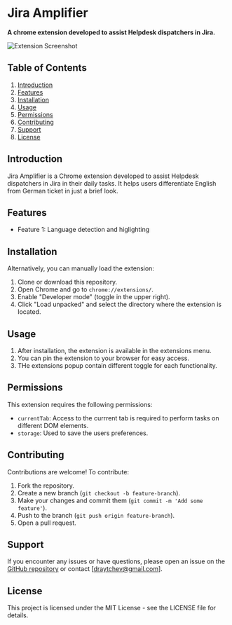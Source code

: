 # Jira Amplifier

**A chrome extension developed to assist Helpdesk dispatchers in Jira.**

![Extension Screenshot](https://imagizer.imageshack.com/img924/230/k0CfD5.png)

## Table of Contents

1. [Introduction](#introduction)
2. [Features](#features)
3. [Installation](#installation)
4. [Usage](#usage)
5. [Permissions](#permissions)
6. [Contributing](#contributing)
7. [Support](#support)
8. [License](#license)

## Introduction

Jira Amplifier is a Chrome extension developed to assist Helpdesk dispatchers in Jira in their daily tasks. It helps users differentiate English from German ticket in just a brief look.

## Features

- Feature 1: Language detection and higlighting

## Installation

Alternatively, you can manually load the extension:

1. Clone or download this repository.
2. Open Chrome and go to `chrome://extensions/`.
3. Enable "Developer mode" (toggle in the upper right).
4. Click "Load unpacked" and select the directory where the extension is located.

## Usage

1. After installation, the extension is available in the extensions menu.
2. You can pin the extension to your browser for easy access.
3. THe extensions popup contain different toggle for each functionality.

## Permissions

This extension requires the following permissions:

- `currentTab`: Access to the currrent tab is required to perform tasks on different DOM elements.
- `storage`: Used to save the users preferences.

## Contributing

Contributions are welcome! To contribute:

1. Fork the repository.
2. Create a new branch (`git checkout -b feature-branch`).
3. Make your changes and commit them (`git commit -m 'Add some feature'`).
4. Push to the branch (`git push origin feature-branch`).
5. Open a pull request.

## Support

If you encounter any issues or have questions, please open an issue on the [GitHub repository](https://github.com/dimitarraychev/jira-amplifier) or contact [draytchev@gmail.com].

## License

This project is licensed under the MIT License - see the LICENSE file for details.
